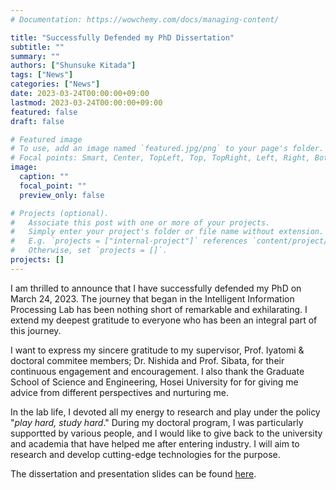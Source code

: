 ```yaml
---
# Documentation: https://wowchemy.com/docs/managing-content/

title: "Successfully Defended my PhD Dissertation"
subtitle: ""
summary: ""
authors: ["Shunsuke Kitada"]
tags: ["News"]
categories: ["News"]
date: 2023-03-24T00:00:00+09:00
lastmod: 2023-03-24T00:00:00+09:00
featured: false
draft: false

# Featured image
# To use, add an image named `featured.jpg/png` to your page's folder.
# Focal points: Smart, Center, TopLeft, Top, TopRight, Left, Right, BottomLeft, Bottom, BottomRight.
image:
  caption: ""
  focal_point: ""
  preview_only: false

# Projects (optional).
#   Associate this post with one or more of your projects.
#   Simply enter your project's folder or file name without extension.
#   E.g. `projects = ["internal-project"]` references `content/project/deep-learning/index.md`.
#   Otherwise, set `projects = []`.
projects: []
---
```


I am thrilled to announce that I have successfully defended my PhD on March 24, 2023. The journey that began in the Intelligent Information Processing Lab has been nothing short of remarkable and exhilarating. I extend my deepest gratitude to everyone who has been an integral part of this journey.

I want to express my sincere gratitude to my supervisor, Prof. Iyatomi & doctoral commitee members; Dr. Nishida and Prof. Sibata, for their continuous engagement and encouragement.
I also thank the Graduate School of Science and Engineering, Hosei University for  for giving me advice from different perspectives and nurturing me.

In the lab life, I devoted all my energy to research and play under the policy "*play hard, study hard*."
During my doctoral program, I was particularly supportted by various people, and I would like to give back to the university and academia that have helped me after entering industry. I will aim to research and develop cutting-edge technologies for the purpose.

The dissertation and presentation slides can be found [here](/publication/kitada2023dissertation/).

